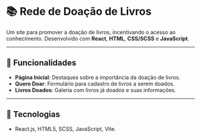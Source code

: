# 📚 Rede de Doação de Livros

Um site para promover a doação de livros, incentivando o acesso ao conhecimento. Desenvolvido com **React**, **HTML**, **CSS/SCSS** e **JavaScript**.

---

## 🌟 Funcionalidades
- **Página Inicial**: Destaques sobre a importância da doação de livros.  
- **Quero Doar**: Formulário para cadastro de livros a serem doados.  
- **Livros Doados**: Galeria com livros já doados e suas informações.  

---

## 🚀 Tecnologias
- React.js, HTML5, SCSS, JavaScript, Vite.
